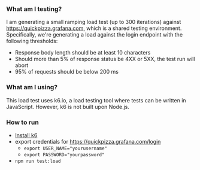 ### What am I testing?

I am generating a small ramping load test (up to 300 iterations) against https://quickpizza.grafana.com,
which is a shared testing environment. Specifically, we're generating a load
against the login endpoint with the following thresholds:

- Response body length should be at least 10 characters
- Should more than 5% of response status be 4XX or 5XX, the test run will abort
- 95% of requests should be below 200 ms

### What am I using?

This load test uses k6.io, a load testing tool where tests can be written
in JavaScript. However, k6 is not built upon Node.js.

### How to run

- [Install k6](https://grafana.com/docs/k6/latest/set-up/install-k6/)
- export credentials for https://quickpizza.grafana.com/login
  - `export USER_NAME="yourusername"`
  - `export PASSWORD="yourpassword"`
- `npm run test:load`
